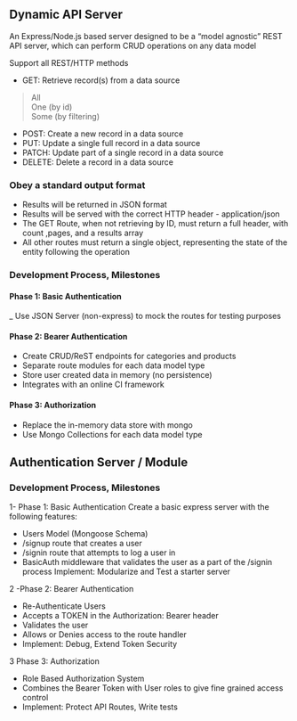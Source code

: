 ## Dynamic API Server
An Express/Node.js based server designed to be a “model agnostic” REST API server, which can perform CRUD operations on any data model

Support all REST/HTTP methods
- GET: Retrieve record(s) from a data source
>All  
One (by id)  
Some (by filtering)  
- POST: Create a new record in a data source
- PUT: Update a single full record in a data source
- PATCH: Update part of a single record in a data source
- DELETE: Delete a record in a data source  

### Obey a standard output format
- Results will be returned in JSON format
- Results will be served with the correct HTTP header - application/json
- The GET Route, when not retrieving by ID, must return a full header, with count ,pages, and a results array
- All other routes must return a single object, representing the state of the entity following the operation


### Development Process, Milestones
#### Phase 1: Basic Authentication

 _ Use JSON Server (non-express) to mock the routes for testing purposes

#### Phase 2: Bearer Authentication

- Create CRUD/ReST endpoints for categories and products
- Separate route modules for each data model type
- Store user created data in memory (no persistence)
- Integrates with an online CI framework
#### Phase 3: Authorization
- Replace the in-memory data store with mongo
- Use Mongo Collections for each data model type

## Authentication Server / Module
### Development Process, Milestones
1- Phase 1: Basic Authentication
Create a basic express server with the following features:
- Users Model (Mongoose Schema)
- /signup route that creates a user
- /signin route that attempts to log a user in
- BasicAuth middleware that validates the user as a part of the /signin process
Implement: Modularize and Test a starter server

2 -Phase 2: Bearer Authentication
- Re-Authenticate Users
- Accepts a TOKEN in the Authorization: Bearer header
- Validates the user
- Allows or Denies access to the route handler
- Implement: Debug, Extend Token Security

3 Phase 3: Authorization
- Role Based Authorization System
- Combines the Bearer Token with User roles to give fine grained access control
- Implement: Protect API Routes, Write tests